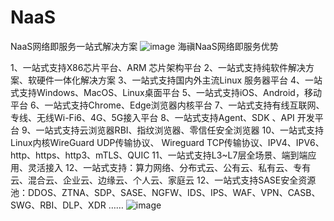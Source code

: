# NaaS
NaaS网络即服务一站式解决方案
![image](https://github.com/sd-sase/NaaS/assets/40165707/b8b61d87-4fdc-45eb-a339-443aef0dcfe8)
海禛NaaS网络即服务优势

1、一站式支持X86芯片平台、ARM 芯片架构平台
2、一站式支持纯软件解决方案、软硬件一体化解决方案
3、一站式支持国内外主流Linux 服务器平台
4、一站式支持Windows、MacOS、Linux桌面平台
5、一站式支持iOS、Android，移动平台
6、一站式支持Chrome、Edge浏览器内核平台
7、一站式支持有线互联网、专线、无线Wi-Fi6、4G、5G接入平台
8、一站式支持Agent、SDK 、API 开发平台
9、一站式支持云浏览器RBI、指纹浏览器、零信任安全浏览器
10、一站式支持Linux内核WireGuard UDP传输协议、 Wireguard  TCP传输协议、IPV4、IPV6、 http、https、http3、mTLS、QUIC
11、一站式支持L3~L7层全场景、端到端应用、灵活接入
12、一站式支持：算力网络、分布式云、公有云、私有云、专有云、混合云、企业云、边缘云、个人云、家庭云
12、一站式支持SASE安全资源池：DDOS、ZTNA、SDP、SASE、NGFW、IDS、IPS、WAF、VPN、CASB、SWG、RBI、DLP、XDR ……
![image](https://github.com/sd-sase/NaaS/assets/40165707/49e2bfc2-7b58-4078-ab16-628ace4673f7)
